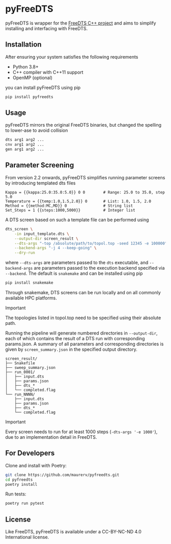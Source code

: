 # pyFreeDTS

pyFreeDTS is wrapper for the [FreeDTS C++ project](https://github.com/weria-pezeshkian/FreeDTS) and aims to simplify installing and interfacing with FreeDTS.

## Installation

After ensuring your system satisfies the following requirements

- Python 3.8+
- C++ compiler with C++11 support
- OpenMP (optional)

you can install pyFreeDTS using pip

```bash
pip install pyfreedts
```

## Usage

pyFreeDTS mirrors the original FreeDTS binaries, but changed the spelling to lower-ase to avoid collision

```bash
dts arg1 arg2 ...
cnv arg1 arg2 ...
gen arg1 arg2 ...
```

## Parameter Screening

From version 2.2 onwards, pyFreeDTS simplifies running parameter screens by introducing templated dts files

```
Kappa = {{kappa:25.0:35.0:5.0}} 0 0        # Range: 25.0 to 35.0, step 5.0
Temperature = {{temp:1.0,1.5,2.0}} 0       # List: 1.0, 1.5, 2.0
Method = {{method:MC,MD}} 0                # String list
Set_Steps = 1 {{steps:1000,5000}}          # Integer list
```

A DTS screen based on such a template file can be performed using

```bash
dts_screen \
    -in input_template.dts \
    --output-dir screen_result \
    --dts-args "-top /absolute/path/to/topol.top -seed 12345 -e 100000" \
    --backend-args "-j 4 --keep-going" \
    --dry-run
```
where `--dts-args` are parameters passed to the `dts` executable, and `--backend-args` are parameters passed to the execution backend specified via `--backend`. The default is `snakemake` and can be installed using pip

```bash
pip install snakemake
```

Through snakemake, DTS screens can be run locally and on all commonly available HPC platforms.

> [!IMPORTANT]
> The topologies listed in topol.top need to be specified using their absolute path.

Running the pipeline will generate numbered directories in `--output-dir`, each of which contains the result of a DTS run with corresponding params.json. A summary of all parameters and corresponding directories is given by `screen_summary.json` in the specified output directory.

```
screen_result/
├── Snakefile
├── sweep_summary.json
├── run_0001/
│   ├── input.dts
│   ├── params.json
│   ├── dts_*
│   └── completed.flag
└── run_NNNN/
    ├── input.dts
    ├── params.json
    ├── dts_*
    └── completed.flag
```

> [!IMPORTANT]
> Every screen needs to run for at least 1000 steps (`-dts-args '-e 1000'`), due to an implementation detail in FreeDTS.

## For Developers

Clone and install with Poetry:

```bash
git clone https://github.com/maurerv/pyfreedts.git
cd pyfreedts
poetry install
```

Run tests:

```bash
poetry run pytest
```

## License

Like FreeDTS, pyFreeDTS is available under a CC-BY-NC-ND 4.0 International license.
